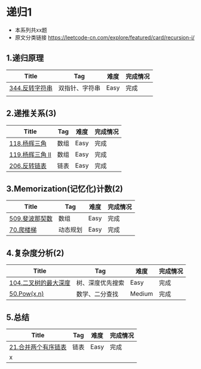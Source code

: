 # 递归1

- 本系列共xx题
- 原文分类链接 https://leetcode-cn.com/explore/featured/card/recursion-i/

## 1.递归原理

| Title                                                        | Tag            | 难度 | 完成情况 |
| ------------------------------------------------------------ | -------------- | ---- | -------- |
| [344.反转字符串](https://leetcode-cn.com/problems/reverse-string/) | 双指针、字符串 | Easy | 完成     |
|                                                              |                |      |          |

## 2.递推关系(3)

| Title                                                        | Tag  | 难度 | 完成情况 |
| ------------------------------------------------------------ | ---- | ---- | -------- |
| [118.杨辉三角](https://leetcode-cn.com/problems/pascals-triangle) | 数组 | Easy | 完成     |
| [119.杨辉三角 II](https://leetcode-cn.com/problems/pascals-triangle-ii) | 数组 | Easy | 完成     |
| [206.反转链表](https://leetcode-cn.com/problems/reverse-linked-list/) | 链表 | Easy | 完成     |

## 3.Memorization(记忆化)计数(2)

| Title                                                        | Tag      | 难度 | 完成情况 |
| ------------------------------------------------------------ | -------- | ---- | -------- |
| [509.斐波那契数](https://leetcode-cn.com/problems/fibonacci-number/) | 数组     | Easy | 完成     |
| [70.爬楼梯](https://leetcode-cn.com/problems/climbing-stairs) | 动态规划 | Easy | 完成     |

## 4.复杂度分析(2)

| Title                                                        | Tag              | 难度   | 完成情况 |
| ------------------------------------------------------------ | ---------------- | ------ | -------- |
| [104.二叉树的最大深度](https://leetcode-cn.com/problems/maximum-depth-of-binary-tree) | 树、深度优先搜索 | Easy   | 完成     |
| [50.Pow(x,n)](https://leetcode-cn.com/problems/powx-n/)      | 数学、二分查找   | Medium | 完成     |

## 5.总结

| Title                                                        | Tag  | 难度 | 完成情况 |
| ------------------------------------------------------------ | ---- | ---- | -------- |
| [21.合并两个有序链表](https://leetcode-cn.com/problems/merge-two-sorted-lists) | 链表 | Easy | 完成     |
| x                                                            |      |      |          |
